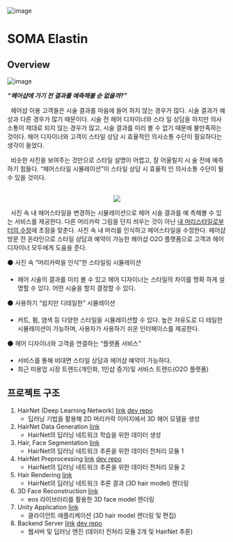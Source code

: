 ![image](https://user-images.githubusercontent.com/47529632/86557814-4f9c5f80-bf92-11ea-8670-5f481a467e00.png)

# SOMA Elastin


## Overview

![image](https://user-images.githubusercontent.com/47529632/86557885-94c09180-bf92-11ea-9477-d8423468bb33.png)


***“헤어샵에 가기 전 결과를 예측해볼 순 없을까?”***

&nbsp; 헤어샵 이용 고객들은 시술 결과를 마음에 들어 하지 않는 경우가 많다.
시술 결과가 예상과 다른 경우가 많기 때문이다. 시술 전 헤어 디자이너와 스타
일 상담을 하지만 의사소통이 제대로 되지 않는 경우가 많고, 시술 결과를 미리
볼 수 없기 때문에 불만족하는 것이다. 헤어 디자이너와 고객이 스타일 상담 시
효율적인 의사소통 수단이 필요하다는 생각이 들었다.

&nbsp; 비슷한 사진을 보여주는 것만으로 스타일 설명이 어렵고, 잘 어울릴지 시
술 전에 예측하기 힘들다. “헤어스타일 시뮬레이션”이 스타일 상담 시 효율적
인 의사소통 수단이 될 수 있을 것이다.

<br/>

<center><img src="https://user-images.githubusercontent.com/47529632/86558052-3647e300-bf93-11ea-8e3a-b69ceb77ebac.png"></center>

&nbsp; 사진 속 내 헤어스타일을 변경하는 시뮬레이션으로 헤어 시술 결과를 예
측해볼 수 있는 서비스를 제공한다. 다른 머리카락 그림을 단지 씌우는 것이 아닌 <U>내 머리스타일로부터의 수정</U>에 초점을 맞춘다. 사진 속 내 머리를 인식하고 헤어스타일을 수정한다. 헤어샵 방문 전 온라인으로 스타일 상담과 예약이 가능한 헤어샵 O2O 플랫폼으로 고객과 헤어디자이너 모두에게 도움을 준다.

⚫ 사진 속 “머리카락을 인식”한 스타일링 시뮬레이션
- 헤어 시술의 결과를 미리 볼 수 있고 헤어 디자이너는 스타일의 차이를 명확
하게 설명할 수 있다. 어떤 시술을 할지 결정할 수 있다.

⚫ 사용하기 “쉽지만 디테일한” 시뮬레이션
- 커트, 펌, 염색 등 다양한 스타일을 시뮬레이션할 수 있다. 높은 자유도로 디
테일한 시뮬레이션이 가능하며, 사용자가 사용하기 쉬운 인터페이스를 제공한다.

⚫ 헤어 디자이너와 고객을 연결하는 “플랫폼 서비스”
- 서비스를 통해 비대면 스타일 상담과 헤어샵 예약이 가능하다.
- 최근 미용업 시장 트렌드(개인화, 1인샵 증가)및 서비스 트렌드(O2O 플랫폼)


## 프로젝트 구조

1. HairNet (Deep Learning Network) [link](https://git.swmgit.org/swmaestro/elastin/tree/hairnet) [dev repo](https://github.com/eric-yoo/HairNet)
    - 딥러닝 기법을 활용해 2D 머리카락 이미지에서 3D 헤어 모델을 생성
2. HairNet Data Generation [link](https://github.com/eric-yoo/HairNet_DataSetGeneration)
    - HairNet의 딥러닝 네트워크 학습을 위한 데이터 생성
3. Hair, Face Segmentation [link](https://github.com/givenone/hair-segment)
    - HairNet의 딥러닝 네트워크 추론을 위한 데이터 전처리 모듈 1
4. HairNet Preprocessing [link](https://github.com/papagina/HairNet_orient2D) [dev repo](https://github.com/compass0/soma-experiment)
    - HairNet의 딥러닝 네트워크 추론을 위한 데이터 전처리 모듈 2
5. Hair Rendering [link](https://github.com/givenone/hair-renderer) 
    - HairNet의 딥러닝 네트워크 추론 결과 (3D hair model) 렌더링
6. 3D Face Reconstruction [link](https://github.com/givenone/face-recon)
    - eos 라이브러리를 활용한 3D face model 렌더링
7. Unity Application [link](https://git.swmgit.org/swmaestro/elastin/tree/unity)
    - 클라이언트 애플리케이션 (3D hair model 렌더링 및 편집)
8. Backend Server [link](https://git.swmgit.org/swmaestro/elastin/tree/server) [dev repo](https://git.swmgit.org/swmaestro/elastin/tree/server-dev)
    - 웹서버 및 딥러닝 엔진 (데이터 전처리 모듈 2개 및 HairNet 추론)
